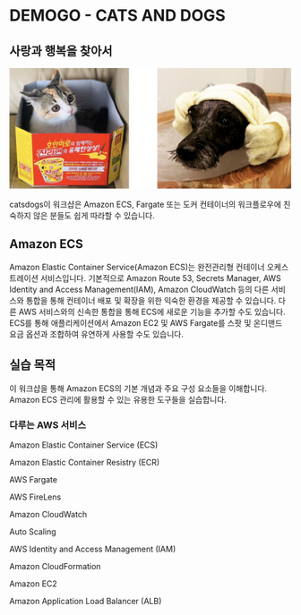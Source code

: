 # DEMOGO - CATS AND DOGS

<!--
[원본](http://ecs.catsdogs.kr.s3-website.ap-northeast-2.amazonaws.com/ko/)
-->

## 사랑과 행복을 찾아서

![](./images/catsdogs.svg)

catsdogs이 워크샵은 Amazon ECS, Fargate 또는 도커 컨테이너의 워크플로우에 친숙하지 않은 분들도 쉽게 따라할 수 있습니다.

## Amazon ECS
Amazon Elastic Container Service(Amazon ECS)는 완전관리형 컨테이너 오케스트레이션 서비스입니다. 기본적으로 Amazon Route 53, Secrets Manager, AWS Identity and Access Management(IAM), Amazon CloudWatch 등의 다른 서비스와 통합을 통해 컨테이너 배포 및 확장을 위한 익숙한 환경을 제공할 수 있습니다. 다른 AWS 서비스와의 신속한 통합을 통해 ECS에 새로운 기능을 추가할 수도 있습니다. ECS를 통해 애플리케이션에서 Amazon EC2 및 AWS Fargate를 스팟 및 온디맨드 요금 옵션과 조합하여 유연하게 사용할 수도 있습니다.

## 실습 목적
이 워크샵을 통해 Amazon ECS의 기본 개념과 주요 구성 요소들을 이해합니다.
Amazon ECS 관리에 활용할 수 있는 유용한 도구들을 실습합니다.

### 다루는 AWS 서비스

Amazon Elastic Container Service (ECS)

Amazon Elastic Container Resistry (ECR)

AWS Fargate

AWS FireLens

Amazon CloudWatch

Auto Scaling

AWS Identity and Access Management (IAM)

Amazon CloudFormation

Amazon EC2

Amazon Application Load Balancer (ALB)